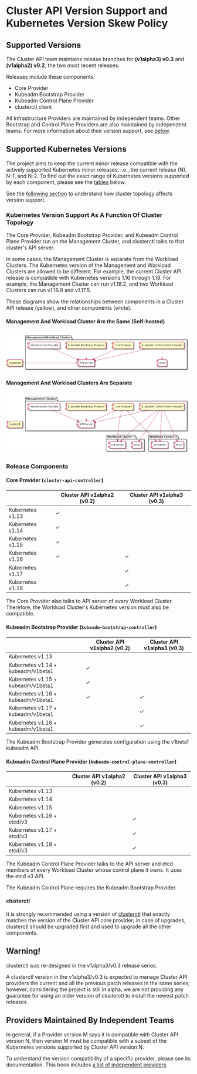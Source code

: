 # Cluster API Version Support and Kubernetes Version Skew Policy

## Supported Versions

The Cluster API team maintains release branches for **(v1alpha3) v0.3** and **(v1alpha2) v0.2**, the two most recent releases.

Releases include these components:

- Core Provider
- Kubeadm Bootstrap Provider
- Kubeadm Control Plane Provider
- clusterctl client

All Infrastructure Providers are maintained by independent teams. Other Bootstrap and Control Plane Providers are also maintained by independent teams. For more information about their version support, see [below](#providers-maintained-by-independent-teams).

## Supported Kubernetes Versions

The project aims to keep the current minor release compatible with the actively supported Kubernetes minor releases, i.e., the current release (N), N-1, and N-2. To find out the exact range of Kubernetes versions supported by each  component, please see the [tables](#release-components) below.

See the [following section](#kubernetes-version-support-as-a-function-of-cluster-topology) to understand how cluster topology affects version support.

### Kubernetes Version Support As A Function Of Cluster Topology

The Core Provider, Kubeadm Bootstrap Provider, and Kubeadm Control Plane Provider run on the Management Cluster, and clusterctl talks to that cluster's API server.

In some cases, the Management Cluster is separate from the Workload Clusters. The Kubernetes version of the Management and Workload Clusters are allowed to be different. For example, the current Cluster API release is compatible with Kubernetes versions 1.16 through 1.18. For example, the Management Cluster can run v1.18.2, and two Workload Clusters can run v1.16.9 and v1.17.5.

These diagrams show the relationships between components in a Cluster API release (yellow), and other components (white).

#### Management And Workload Cluster Are the Same (Self-hosted)

![Management/Workload Same Cluster](../images/management-workload-same-cluster.png)

#### Management And Workload Clusters Are Separate

![Management/Workload Separate Clusters](../images/management-workload-separate-clusters.png)

### Release Components

#### Core Provider (`cluster-api-controller`)

||Cluster API v1alpha2 (v0.2)|Cluster API v1alpha3 (v0.3)|
|-|-|-|
|Kubernetes v1.13|✓||
|Kubernetes v1.14|✓||
|Kubernetes v1.15|✓||
|Kubernetes v1.16|✓|✓|
|Kubernetes v1.17||✓|
|Kubernetes v1.18||✓|

The Core Provider also talks to API server of every Workload Cluster. Therefore, the Workload Cluster's Kubernetes version must also be compatible.

#### Kubeadm Bootstrap Provider (`kubeadm-bootstrap-controller`)

||Cluster API v1alpha2 (v0.2)|Cluster API v1alpha3 (v0.3)|
|-|-|-|
|Kubernetes v1.13|||
|Kubernetes v1.14 + kubeadm/v1beta1|✓||
|Kubernetes v1.15 + kubeadm/v1beta1|✓||
|Kubernetes v1.16 + kubeadm/v1beta1|✓|✓|
|Kubernetes v1.17 + kubeadm/v1beta1||✓|
|Kubernetes v1.18 + kubeadm/v1beta1||✓|

The Kubeadm Bootstrap Provider generates configuration using the v1beta1 kubeadm API.

#### Kubeadm Control Plane Provider (`kubeadm-control-plane-controller`)

||Cluster API v1alpha2 (v0.2)|Cluster API v1alpha3 (v0.3)|
|-|-|-|
|Kubernetes v1.13|||
|Kubernetes v1.14|||
|Kubernetes v1.15|||
|Kubernetes v1.16 + etcd/v3||✓|
|Kubernetes v1.17 + etcd/v3||✓|
|Kubernetes v1.18 + etcd/v3||✓|

The Kubeadm Control Plane Provider talks to the API server and etcd members of every Workload Cluster whose control plane it owns. It uses the etcd v3 API.

The Kubeadm Control Plane requires the Kubeadm Bootstrap Provider.

#### clusterctl

It is strongly recommended using a version of [clusterctl](../clusterctl/overview.md) that exactly matches the version
of the Cluster API core provider; in case of upgrades, clusterctl should be upgraded first and used to upgrade
all the other components.

<aside class="note warning">

<h1>Warning!</h1>

clusterctl was re-designed in the v1alpha3/v0.3 release series.

A clusterctl version in the v1alpha3/v0.3 is expected to manage Cluster API providers the current and all the previous 
patch releases in the same series; however, considering the project is still in alpha, we are not providing any guarantee
for using an older version of clusterctl to install the newest patch releases. 

</aside>

## Providers Maintained By Independent Teams

In general, if a Provider version M says it is compatible with Cluster API version N, then version M must be compatible with a subset of the Kubernetes versions supported by Cluster API version N.

To understand the version compatibility of a specific provider, please see its documentation. This book includes [a list of independent providers](providers.md)
